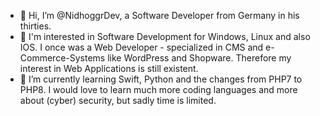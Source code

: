 - 👋 Hi, I’m @NidhoggrDev, a Software Developer from Germany in his thirties.
- 👀 I'm interested in Software Development for Windows, Linux and also IOS. I once was a Web Developer - specialized in CMS and e-Commerce-Systems like WordPress and Shopware.
  Therefore my interest in Web Applications is still existent.
- 🌱 I’m currently learning Swift, Python and the changes from PHP7 to PHP8. I would love to learn much more coding languages and more about (cyber) security, but sadly time is limited.

<!---
NidhoggrDev/NidhoggrDev is a ✨ special ✨ repository because its `README.md` (this file) appears on your GitHub profile.
You can click the Preview link to take a look at your changes.
--->
